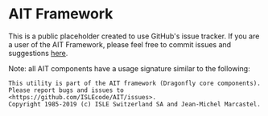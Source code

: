# AIT Framework

This is a public placeholder created to use GitHub's issue tracker.
If you are a user of the AIT Framework, please feel free to commit issues and suggestions [here](https://github.com/ISLEcode/AIT/issues).


Note: all AIT components have a usage signature similar to the following:

```
This utility is part of the AIT framework (Dragonfly core components).
Please report bugs and issues to <https://github.com/ISLEcode/AIT/issues>.
Copyright 1985-2019 (c) ISLE Switzerland SA and Jean-Michel Marcastel.
```
